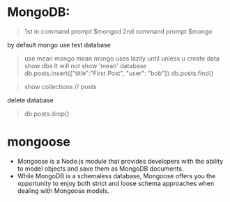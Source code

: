 


# MongoDB:

>1st in command prompt
> $mongod
2nd command prompt
> $mongo

by default mongo use test database

>use mean
>mongo mean
mongo uses lazily until unless u create data
> show dbs
It will not show 'mean' database
> db.posts.insert({"title":"First Post", "user": "bob"})
> db.posts.find()

> show collections // posts

delete database
> db.posts.drop()

# mongoose
- Mongoose is a Node.js module that provides developers with the ability to model objects and save them as MongoDB documents.
- While MongoDB is a schemaless database, Mongoose offers you the opportunity to enjoy both strict and loose schema approaches when dealing with Mongoose models.